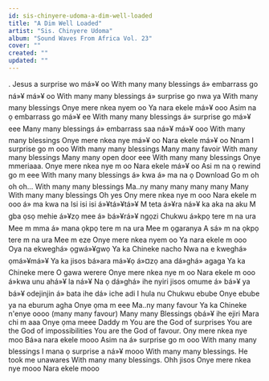 ```yaml
---
id: sis-chinyere-udoma-a-dim-well-loaded
title: "A Dim Well Loaded"
artist: "Sis. Chinyere Udoma"
album: "Sound Waves From Africa Vol. 23"
cover: ""
created: ""
updated: ""
---
```


.
Jesus a surprise wo má»¥ oo
With many many blessings
á» embarrass go ná»¥ má»¥ oo
With many many blessings
á» surprise go nwa ya
With many many blessings
Onye mere nkea nyem oo
Ya nara ekele má»¥ ooo
Asim na ọ embarrass go má»¥ ee
With many many blessings
á» surprise go má»¥ eee
Many many blessings
á» embarrass saa ná»¥ má»¥ ooo
With many many blessings
Onye mere nkea nye má»¥ oo
Nara ekele má»¥ oo
Nnam I surprise go m ooo
With many many blessings
Many many favoir
With many many blessings
Many many open door eee
With many many blessings
Onye mmeriaaa.
Onye mere nkea nye m oo
Nara ekele má»¥ oo
Asi m na ọ rewind go m eee
With many many blessings
á» kwa á» ma na ọ Download
Go m oh oh oh...
With many many blessings
Ma..ny many many many many
Many
With many many blessings
Oh yes
Ony mere nkea nye m ooo
Nara ekele m ooo
á»  ma kwa na
Isi isi isi á»¥tá»¥tá»¥
M  teta á»¥ra ná»¥ ka aka na aku
M gba ọsọ mehie á»¥zọ mee
á» bá»¥rá»¥ ngọzi Chukwu
á»kpọ tere m na ura
Mee m mma
á» mana ọkpọ tere m na ura
Mee m ọgaranya
A sá» m na ọkpọ tere m na ura
Mee m eze
Onye mere nkea nyem oo
Ya nara ekele m ooo
Oya na ekweghá» ọgwá»¥gwọ
Ya ka Chineke  nacho
Nwa na e kweghá» ọmá»¥má»¥
Ya ka jisos bá»ara má»¥ọ
á»¤zọ ana dá»ghá» agaga
Ya ka Chineke mere
O gawa werere
Onye mere nkea nye m oo
Nara ekele m ooo
á»kwa unu ahá»¥ la ná»¥
Na ọ dá»ghá» ihe nyiri jisos omume
á» bá»¥ ya bá»¥ odejinjin
á» bata ihe dá» iche adi
I hula nu
Chukwu ebube
Onye ebube ya na eburum agha
Onye ọma m eee
Ma..ny many favour
Ya ka Chineke n'enye oooo
(many many favour)
Many many Blessings ọbá»¥ ihe ejiri
Mara chi m aaa
Onye ọma meee
Daddy m
You are the God of surprises
You are the God of impossibilities
You are the God of favour.
Ony mere nkea nye moo
Bá»a nara ekele mooo
Asim na á» surprise go m ooo
With many many blessings
I mana ọ surprise a ná»¥ mooo
With many many blessings.
He took me unawares
With many many blessings.
Ohh jisos
Onye mere nkea nye mooo
Nara ekele mooo